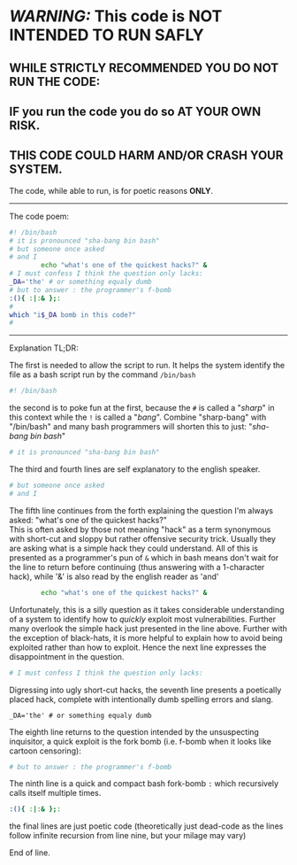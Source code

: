 *WARNING:* This code is NOT INTENDED TO RUN SAFLY
==================================================

**WHILE STRICTLY RECOMMENDED YOU DO NOT RUN THE CODE:**
------------------------------------------------------

IF you run the code you do so AT YOUR OWN RISK.
-----------------------------------------------

THIS CODE COULD HARM AND/OR CRASH YOUR SYSTEM.
----------------------------------------------

The code, while able to run, is for poetic reasons **ONLY**.

---

The code poem:
```bash
#! /bin/bash
# it is pronounced "sha-bang bin bash"
# but someone once asked
# and I
        echo "what's one of the quickest hacks?" &
# I must confess I think the question only lacks:
_DA='the' # or something equaly dumb
# but to answer : the programmer's f-bomb
:(){ :|:& };:
# 
which "i$_DA bomb in this code?"
# 
```

---

Explanation TL;DR:

The first is needed to allow the script to run. It helps the system identify the file as a bash script run by the command ``/bin/bash``

```bash
#! /bin/bash
```

the second is to poke fun at the first, because the ``#`` is called a "_sharp_" in this context while the ``!`` is called a "_bang_". Combine "sharp-bang" with "/bin/bash" and many bash programmers will shorten this to just: "_sha-bang bin bash_"

```bash
# it is pronounced "sha-bang bin bash"
```

The third and fourth lines are self explanatory to the english speaker.

```bash
# but someone once asked
# and I
```

The fifth line continues from the forth explaining the question I'm always asked: "what's one of the quickest hacks?"  
This is often asked by those not meaning "hack" as a term synonymous with short-cut and sloppy but rather offensive security trick. Usually they are asking what is a simple hack they could understand. All of this is presented as a programmer's pun of ``&`` which in bash means don't wait for the line to return before continuing (thus answering with a 1-character hack), while '&' is also read by the english reader as 'and'

```bash
        echo "what's one of the quickest hacks?" &
```

Unfortunately, this is a silly question as it takes considerable understanding of a system to identify how to _quickly_ exploit most vulnerabilities. Further many overlook the simple hack just presented in the line above. Further with the exception of black-hats, it is more helpful to explain how to avoid being exploited rather than how to exploit. Hence the next line expresses the disappointment in the question.

```bash
# I must confess I think the question only lacks:
```

Digressing into ugly short-cut hacks, the seventh line presents a poetically placed hack, complete with intentionally dumb spelling errors and slang.

```
_DA='the' # or something equaly dumb
```

The eighth line returns to the question intended by the unsuspecting inquisitor, a quick exploit is the fork bomb (i.e. f-bomb when it looks like cartoon censoring):

```bash
# but to answer : the programmer's f-bomb
```

The ninth line is a quick and compact bash fork-bomb ``:`` which recursively calls itself multiple times.

```bash
:(){ :|:& };:
```

the final lines are just poetic code (theoretically just dead-code as the lines follow infinite recursion from line nine, but your milage may vary)

End of line.
